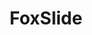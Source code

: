 ---
title: FoxSlide
slug: fox-slide
github_link: https://github.com/sevenadrian/foxslide
demo_preview: http://www.adrianartiles.com
demo_screenshot: 
description: Incorporates Bootstrap, html5 Boilerplate, with SEO considerations and
  a powerful slid-over hero
---